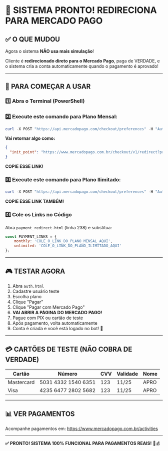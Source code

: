 # 🚀 SISTEMA PRONTO! REDIRECIONA PARA MERCADO PAGO

## ✅ O QUE MUDOU

Agora o sistema **NÃO usa mais simulação**! 

Cliente é **redirecionado direto para o Mercado Pago**, paga de VERDADE, e o sistema cria a conta automaticamente quando o pagamento é aprovado!

---

## 🎯 PARA COMEÇAR A USAR

### 1️⃣ **Abra o Terminal (PowerShell)**

### 2️⃣ **Execute este comando para Plano Mensal:**

```powershell
curl -X POST "https://api.mercadopago.com/checkout/preferences" -H "Authorization: Bearer APP_USR-7301337016090260-101916-595fc615c118f5b6eb0bcdc0ba6a32ee-487873350" -H "Content-Type: application/json" -d "{\"items\": [{\"title\": \"Champion Bot - Plano Mensal\", \"quantity\": 1, \"currency_id\": \"BRL\", \"unit_price\": 25.00}], \"back_urls\": {\"success\": \"file:///C:/Users/Keslly%20Albuquerque/Desktop/Bot%20Atualiza%C3%A7%C3%A3o/payment_success.html\", \"failure\": \"file:///C:/Users/Keslly%20Albuquerque/Desktop/Bot%20Atualiza%C3%A7%C3%A3o/payment_failure.html\"}, \"auto_return\": \"approved\", \"external_reference\": \"monthly_plan\"}"
```

**Vai retornar algo como:**
```json
{
  "init_point": "https://www.mercadopago.com.br/checkout/v1/redirect?pref_id=487873350-XXXXXXXX"
}
```

**COPIE ESSE LINK!**

### 3️⃣ **Execute este comando para Plano Ilimitado:**

```powershell
curl -X POST "https://api.mercadopago.com/checkout/preferences" -H "Authorization: Bearer APP_USR-7301337016090260-101916-595fc615c118f5b6eb0bcdc0ba6a32ee-487873350" -H "Content-Type: application/json" -d "{\"items\": [{\"title\": \"Champion Bot - Plano Ilimitado\", \"quantity\": 1, \"currency_id\": \"BRL\", \"unit_price\": 259.90}], \"back_urls\": {\"success\": \"file:///C:/Users/Keslly%20Albuquerque/Desktop/Bot%20Atualiza%C3%A7%C3%A3o/payment_success.html\", \"failure\": \"file:///C:/Users/Keslly%20Albuquerque/Desktop/Bot%20Atualiza%C3%A7%C3%A3o/payment_failure.html\"}, \"auto_return\": \"approved\", \"external_reference\": \"unlimited_plan\", \"payment_methods\": {\"installments\": 12}}"
```

**COPIE ESSE LINK TAMBÉM!**

### 4️⃣ **Cole os Links no Código**

Abra `payment_redirect.html` (linha 238) e substitua:

```javascript
const PAYMENT_LINKS = {
    monthly: 'COLE_O_LINK_DO_PLANO_MENSAL_AQUI',
    unlimited: 'COLE_O_LINK_DO_PLANO_ILIMITADO_AQUI'
};
```

---

## 🎮 TESTAR AGORA

1. Abra `auth.html`
2. Cadastre usuário teste
3. Escolha plano
4. Clique "Pagar"
5. Clique "Pagar com Mercado Pago"
6. **VAI ABRIR A PÁGINA DO MERCADO PAGO!**
7. Pague com PIX ou cartão de teste
8. Após pagamento, volta automaticamente
9. Conta é criada e você está logado no bot! 🎉

---

## 💳 CARTÕES DE TESTE (NÃO COBRA DE VERDADE)

| Cartão | Número | CVV | Validade | Nome |
|--------|--------|-----|----------|------|
| Mastercard | 5031 4332 1540 6351 | 123 | 11/25 | APRO |
| Visa | 4235 6477 2802 5682 | 123 | 11/25 | APRO |

---

## 📊 VER PAGAMENTOS

Acompanhe pagamentos em:
https://www.mercadopago.com.br/activities

---

**✅ PRONTO! SISTEMA 100% FUNCIONAL PARA PAGAMENTOS REAIS!** 🚀💰

